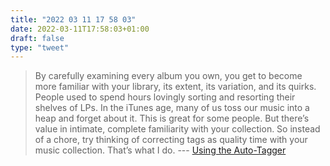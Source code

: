 ```yaml
---
title: "2022 03 11 17 58 03"
date: 2022-03-11T17:58:03+01:00
draft: false
type: "tweet"
---
```

> By carefully examining every album you own, you get to become more familiar with your library, its extent, its variation, and its quirks. People used to spend hours lovingly sorting and resorting their shelves of LPs. In the iTunes age, many of us toss our music into a heap and forget about it. This is great for some people. But there’s value in intimate, complete familiarity with your collection. So instead of a chore, try thinking of correcting tags as quality time with your music collection. That’s what I do. --- [Using the Auto-Tagger](https://beets.readthedocs.io/en/stable/guides/tagger.html)
